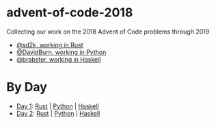# advent-of-code-2018

Collecting our work on the 2018 Advent of Code problems through 2019

- [@sd2k, working in Rust](https://github.com/sd2k/aoc-2018)
- [@DavidBurn, working in Python](https://github.com/DavidBurn/advent-of-code)
- [@brabster, working in Haskell](https://github.com/brabster/advent-of-code-2018-haskell)

# By Day

- [Day 1](https://adventofcode.com/2018/day/1):
    [Rust](https://github.com/sd2k/aoc-2018/blob/master/day01/src/lib.rs)
    | [Python](https://github.com/DavidBurn/advent-of-code/blob/master/2018/01/AdventDay1.py)
    | [Haskell](https://github.com/brabster/advent-of-code-2018-haskell/blob/master/src/Day1/Solution.hs)
- [Day 2](https://adventofcode.com/2018/day/2):
    [Rust](https://github.com/sd2k/aoc-2018/blob/master/day02/src/lib.rs)
    | [Python](https://github.com/DavidBurn/advent-of-code/blob/master/2018/02/AdventDay2.py)
    | [Haskell](https://github.com/brabster/advent-of-code-2018-haskell/blob/master/src/Day2/Solution.hs)
